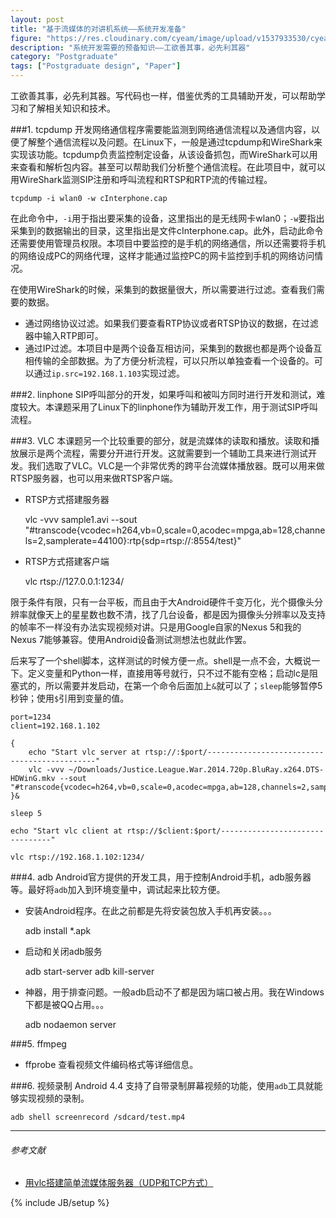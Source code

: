 ```yaml
---
layout: post
title: "基于流媒体的对讲机系统——系统开发准备"
figure: "https://res.cloudinary.com/cyeam/image/upload/v1537933530/cyeam/c168.png"
description: "系统开发需要的预备知识——工欲善其事，必先利其器"
category: "Postgraduate"
tags: ["Postgraduate design", "Paper"]
---
```


工欲善其事，必先利其器。写代码也一样，借鉴优秀的工具辅助开发，可以帮助学习和了解相关知识和技术。

###1. tcpdump
开发网络通信程序需要能监测到网络通信流程以及通信内容，以便了解整个通信流程以及问题。在Linux下，一般是通过tcpdump和WireShark来实现该功能。tcpdump负责监控制定设备，从该设备抓包，而WireShark可以用来查看和解析包内容。甚至可以帮助我们分析整个通信流程。在此项目中，就可以用WireShark监测SIP注册和呼叫流程和RTSP和RTP流的传输过程。

	tcpdump -i wlan0 -w cInterphone.cap

在此命令中，`-i`用于指出要采集的设备，这里指出的是无线网卡wlan0；`-w`要指出采集到的数据输出的目录，这里指出是文件cInterphone.cap。此外，启动此命令还需要使用管理员权限。本项目中要监控的是手机的网络通信，所以还需要将手机的网络设成PC的网络代理，这样才能通过监控PC的网卡监控到手机的网络访问情况。

在使用WireShark的时候，采集到的数据量很大，所以需要进行过滤。查看我们需要的数据。

+ 通过网络协议过滤。如果我们要查看RTP协议或者RTSP协议的数据，在过滤器中输入RTP即可。
+ 通过IP过滤。本项目中是两个设备互相访问，采集到的数据也都是两个设备互相传输的全部数据。为了方便分析流程，可以只所以单独查看一个设备的。可以通过`ip.src=192.168.1.103`实现过滤。

###2. linphone
SIP呼叫部分的开发，如果呼叫和被叫方同时进行开发和测试，难度较大。本课题采用了Linux下的linphone作为辅助开发工作，用于测试SIP呼叫流程。

###3. VLC
本课题另一个比较重要的部分，就是流媒体的读取和播放。读取和播放展示是两个流程，需要分开进行开发。这就需要到一个辅助工具来进行测试开发。我们选取了VLC。VLC是一个非常优秀的跨平台流媒体播放器。既可以用来做RTSP服务器，也可以用来做RTSP客户端。

+ RTSP方式搭建服务器

    vlc -vvv sample1.avi --sout "#transcode{vcodec=h264,vb=0,scale=0,acodec=mpga,ab=128,channels=2,samplerate=44100}:rtp{sdp=rtsp://:8554/test}" 

+ RTSP方式搭建客户端

    vlc rtsp://127.0.0.1:1234/

限于条件有限，只有一台平板，而且由于大Android硬件千变万化，光个摄像头分辨率就像天上的星星数也数不清，找了几台设备，都是因为摄像头分辨率以及支持的帧率不一样没有办法实现视频对讲。只是用Google自家的Nexus 5和我的Nexus 7能够兼容。使用Android设备测试测想法也就此作罢。

后来写了一个shell脚本，这样测试的时候方便一点。shell是一点不会，大概说一下。定义变量和Python一样，直接用等号就行，只不过不能有空格；启动lc是阻塞式的，所以需要并发启动，在第一个命令后面加上`&`就可以了；`sleep`能够暂停5秒钟；使用`$`引用到变量的值。

    port=1234
    client=192.168.1.102

    {  
        echo "Start vlc server at rtsp://:$port/---------------------------------------------"
        vlc -vvv ~/Downloads/Justice.League.War.2014.720p.BluRay.x264.DTS-HDWinG.mkv --sout "#transcode{vcodec=h264,vb=0,scale=0,acodec=mpga,ab=128,channels=2,samplerate=44100}:rtp{sdp=rtsp://:1234/}"
    }&

    sleep 5

    echo "Start vlc client at rtsp://$client:$port/--------------------------------"

    vlc rtsp://192.168.1.102:1234/

###4. adb
Android官方提供的开发工具，用于控制Android手机，adb服务器等。最好将`adb`加入到环境变量中，调试起来比较方便。

+ 安装Android程序。在此之前都是先将安装包放入手机再安装。。。

    adb install *.apk

+ 启动和关闭adb服务

    adb start-server
    adb kill-server

+ 神器，用于排查问题。一般adb启动不了都是因为端口被占用。我在Windows下都是被QQ占用。。。

    adb nodaemon server

###5. ffmpeg
+ ffprobe 查看视频文件编码格式等详细信息。

###6. 视频录制
Android 4.4 支持了自带录制屏幕视频的功能，使用`adb`工具就能够实现视频的录制。

    adb shell screenrecord /sdcard/test.mp4

---

###### *参考文献*
+ [用vlc搭建简单流媒体服务器（UDP和TCP方式）](http://www.cnblogs.com/MikeZhang/archive/2012/09/09/vlcStreamingServer20120909.html)

{% include JB/setup %}
